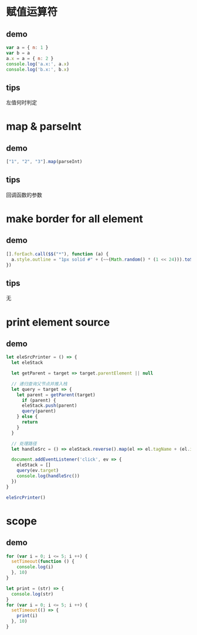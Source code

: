 # 赋值运算符
## demo
``` javascript
var a = { n: 1 }
var b = a
a.x = a = { n: 2 }
console.log('a.x:', a.x)
console.log('b.x:', b.x)
```
## tips
左值何时判定

# map & parseInt
## demo
``` javascript
["1", "2", "3"].map(parseInt)
```
## tips
回调函数的参数

# make border for all element
## demo
``` javascript
[].forEach.call($$("*"), function (a) {
  a.style.outline = "1px solid #" + (~~(Math.random() * (1 << 24))).toString(16)
})
```
## tips
无

# print element source
## demo
``` javascript
let eleSrcPrinter = () => {
  let eleStack

  let getParent = target => target.parentElement || null

  // 递归查询父节点并推入栈
  let query = target => {
    let parent = getParent(target)
      if (parent) {
      eleStack.push(parent)
      query(parent)
    } else {
      return
    }
  }

  // 处理路径
  let handleSrc = () => eleStack.reverse().map(el => el.tagName + (el.id ? `#${el.id}` : '') + (el.className ? `.${el.className.replace(/\s/gi, '.')}` : '')).join(' -> ')

  document.addEventListener('click', ev => {
    eleStack = []
    query(ev.target)
    console.log(handleSrc())
  })
}

eleSrcPrinter()
```

# scope
## demo
``` javascript
for (var i = 0; i <= 5; i ++) {
  setTimeout(function () {
    console.log(i)
  }, 10)
}

let print = (str) => {
  console.log(str)
}
for (var i = 0; i <= 5; i ++) {
  setTimeout(() => {
    print(i)
  }, 10)
}
```